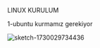 LINUX KURULUM

1-ubuntu kurmamız gerekiyor

![sketch-1730029734436](https://github.com/user-attachments/assets/72e6210a-6fa6-4f49-9565-012b335ba9d8)
